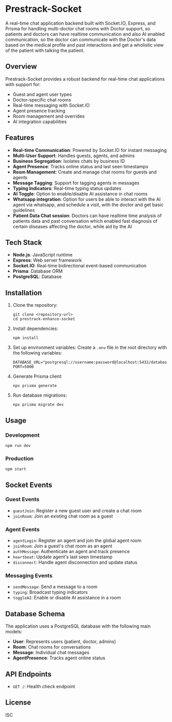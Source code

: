 # Prestrack-Socket

A real-time chat application backend built with Socket.IO, Express, and Prisma for handling multi-doctor chat rooms with Doctor support, so patients and doctors can have realtime communication and also AI enabled communication, so the doctor can communicate with the Doctor's data based on the medical profile and past interactions and get a wholistic view of the patient with talking the patient.

## Overview

Prestrack-Socket provides a robust backend for real-time chat applications with support for:

- Guest and agent user types
- Doctor-specific chat rooms
- Real-time messaging with Socket.IO
- Agent presence tracking
- Room management and overrides
- AI integration capabilities

## Features

- **Real-time Communication**: Powered by Socket.IO for instant messaging
- **Multi-User Support**: Handles guests, agents, and admins
- **Business Segregation**: Isolates chats by business ID
- **Agent Presence**: Tracks online status and last seen timestamps
- **Room Management**: Create and manage chat rooms for guests and agents
- **Message Tagging**: Support for tagging agents in messages
- **Typing Indicators**: Real-time typing status updates
- **AI Toggle**: Option to enable/disable AI assistance in chat rooms
- **Whatsapp integration**: Option for users be able to interact with the AI agent via whatsapp, and schedule a visit, with the doctor and get basic guidelines
- **Patient Data Chat session**: Doctors can have realtime time analysis of patients data and past conversation which enabled fast diagnosis of certain diseases affecting the doctor, while aid by the AI

## Tech Stack

- **Node.js**: JavaScript runtime
- **Express**: Web server framework
- **Socket.IO**: Real-time bidirectional event-based communication
- **Prisma**: Database ORM
- **PostgreSQL**: Database

## Installation

1. Clone the repository:
   ```
   git clone <repository-url>
   cd prestrack-enhance-socket
   ```

2. Install dependencies:
   ```
   npm install
   ```

3. Set up environment variables:
   Create a `.env` file in the root directory with the following variables:
   ```
   DATABASE_URL="postgresql://username:password@localhost:5432/database_name"
   PORT=5000
   ```

4. Generate Prisma client:
   ```
   npx prisma generate
   ```

5. Run database migrations:
   ```
   npx prisma migrate dev
   ```

## Usage

### Development

```
npm run dev
```

### Production

```
npm start
```

## Socket Events

### Guest Events
- `guestJoin`: Register a new guest user and create a chat room
- `joinRoom`: Join an existing chat room as a guest

### Agent Events
- `agentLogin`: Register an agent and join the global agent room
- `joinRoom`: Join a guest's chat room as an agent
- `authMessage`: Authenticate an agent and track presence
- `heartbeat`: Update agent's last seen timestamp
- `disconnect`: Handle agent disconnection and update status

### Messaging Events
- `sendMessage`: Send a message to a room
- `typing`: Broadcast typing indicators
- `toggleAI`: Enable or disable AI assistance in a room

## Database Schema

The application uses a PostgreSQL database with the following main models:

- **User**: Represents users (patient, doctor, admins)
- **Room**: Chat rooms for conversations
- **Message**: Individual chat messages
- **AgentPresence**: Tracks agent online status

## API Endpoints

- `GET /`: Health check endpoint

## License

ISC
